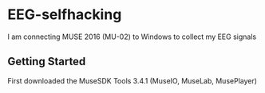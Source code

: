 # EEG-selfhacking
I am connecting MUSE 2016 (MU-02) to Windows to collect my EEG signals
## Getting Started
First downloaded the MuseSDK Tools 3.4.1 (MuseIO, MuseLab, MusePlayer)
